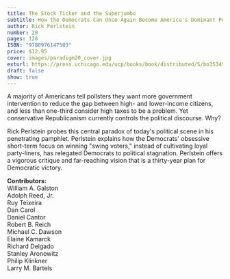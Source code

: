```yaml
---
title: The Stock Ticker and the Superjumbo
subtitle: How the Democrats Can Once Again Become America's Dominant Political Party
author: Rick Perlstein
number: 20
pages: 128
ISBN: "9780976147503"
price: $12.95
cover: images/paradigm20_cover.jpg
exturl: https://press.uchicago.edu/ucp/books/book/distributed/S/bo3534986.html
draft: false
show: true
---
```

A majority of Americans tell pollsters they want more government intervention to reduce the gap between high- and lower-income citizens, and less than one-third consider high taxes to be a problem. Yet conservative Republicanism currently controls the political discourse. Why?

Rick Perlstein probes this central paradox of today's political scene in his penetrating pamphlet. Perlstein explains how the Democrats' obsessive short-term focus on winning "swing voters," instead of cultivating loyal party-liners, has relegated Democrats to political stagnation. Perlstein offers a vigorous critique and far-reaching vision that is a thirty-year plan for Democratic victory. 

**Contributors:**\
William A. Galston\
Adolph Reed, Jr.\
Ruy Teixeira\
Dan Carol\
Daniel Cantor\
Robert B. Reich\
Michael C. Dawson\
Elaine Kamarck\
Richard Delgado\
Stanley Aronowitz\
Philip Klinkner\
Larry M. Bartels
